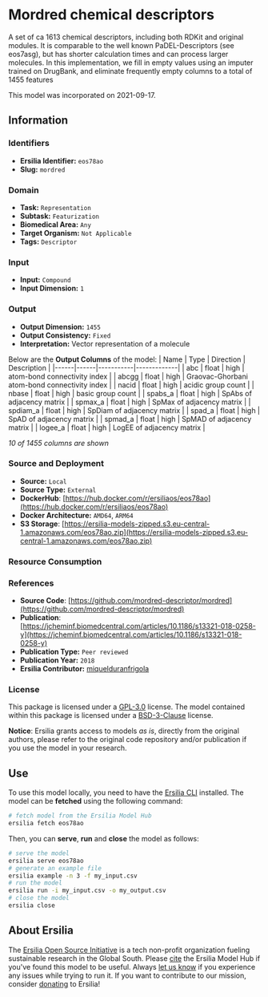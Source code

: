 # Mordred chemical descriptors

A set of ca 1613 chemical descriptors, including both RDKit and original modules. It is comparable to the well known PaDEL-Descriptors (see eos7asg), but has shorter calculation times and can process larger molecules. In this implementation, we fill in empty values using an imputer trained on DrugBank, and eliminate frequently empty columns to a total of 1455 features

This model was incorporated on 2021-09-17.

## Information
### Identifiers
- **Ersilia Identifier:** `eos78ao`
- **Slug:** `mordred`

### Domain
- **Task:** `Representation`
- **Subtask:** `Featurization`
- **Biomedical Area:** `Any`
- **Target Organism:** `Not Applicable`
- **Tags:** `Descriptor`

### Input
- **Input:** `Compound`
- **Input Dimension:** `1`

### Output
- **Output Dimension:** `1455`
- **Output Consistency:** `Fixed`
- **Interpretation:** Vector representation of a molecule

Below are the **Output Columns** of the model:
| Name | Type | Direction | Description |
|------|------|-----------|-------------|
| abc | float | high | atom-bond connectivity index |
| abcgg | float | high | Graovac-Ghorbani atom-bond connectivity index |
| nacid | float | high | acidic group count |
| nbase | float | high | basic group count |
| spabs_a | float | high | SpAbs of adjacency matrix |
| spmax_a | float | high | SpMax of adjacency matrix |
| spdiam_a | float | high | SpDiam of adjacency matrix |
| spad_a | float | high | SpAD of adjacency matrix |
| spmad_a | float | high | SpMAD of adjacency matrix |
| logee_a | float | high | LogEE of adjacency matrix |

_10 of 1455 columns are shown_
### Source and Deployment
- **Source:** `Local`
- **Source Type:** `External`
- **DockerHub**: [https://hub.docker.com/r/ersiliaos/eos78ao](https://hub.docker.com/r/ersiliaos/eos78ao)
- **Docker Architecture:** `AMD64`, `ARM64`
- **S3 Storage**: [https://ersilia-models-zipped.s3.eu-central-1.amazonaws.com/eos78ao.zip](https://ersilia-models-zipped.s3.eu-central-1.amazonaws.com/eos78ao.zip)

### Resource Consumption


### References
- **Source Code**: [https://github.com/mordred-descriptor/mordred](https://github.com/mordred-descriptor/mordred)
- **Publication**: [https://jcheminf.biomedcentral.com/articles/10.1186/s13321-018-0258-y](https://jcheminf.biomedcentral.com/articles/10.1186/s13321-018-0258-y)
- **Publication Type:** `Peer reviewed`
- **Publication Year:** `2018`
- **Ersilia Contributor:** [miquelduranfrigola](https://github.com/miquelduranfrigola)

### License
This package is licensed under a [GPL-3.0](https://github.com/ersilia-os/ersilia/blob/master/LICENSE) license. The model contained within this package is licensed under a [BSD-3-Clause](LICENSE) license.

**Notice**: Ersilia grants access to models _as is_, directly from the original authors, please refer to the original code repository and/or publication if you use the model in your research.


## Use
To use this model locally, you need to have the [Ersilia CLI](https://github.com/ersilia-os/ersilia) installed.
The model can be **fetched** using the following command:
```bash
# fetch model from the Ersilia Model Hub
ersilia fetch eos78ao
```
Then, you can **serve**, **run** and **close** the model as follows:
```bash
# serve the model
ersilia serve eos78ao
# generate an example file
ersilia example -n 3 -f my_input.csv
# run the model
ersilia run -i my_input.csv -o my_output.csv
# close the model
ersilia close
```

## About Ersilia
The [Ersilia Open Source Initiative](https://ersilia.io) is a tech non-profit organization fueling sustainable research in the Global South.
Please [cite](https://github.com/ersilia-os/ersilia/blob/master/CITATION.cff) the Ersilia Model Hub if you've found this model to be useful. Always [let us know](https://github.com/ersilia-os/ersilia/issues) if you experience any issues while trying to run it.
If you want to contribute to our mission, consider [donating](https://www.ersilia.io/donate) to Ersilia!
